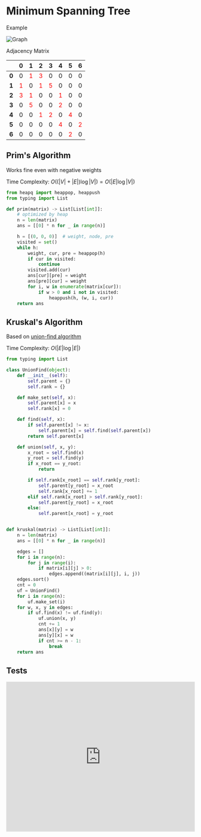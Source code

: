 # Minimum Spanning Tree

Example

![Graph](@assets/img/algorithms/graph/weighted-graph.png)

Adjacency Matrix

|                                         |                0                 |                1                 |                2                 |                3                 |                4                 |                5                 |                6                 |
| :-------------------------------------: | :------------------------------: | :------------------------------: | :------------------------------: | :------------------------------: | :------------------------------: | :------------------------------: | :------------------------------: |
| <span style="font-weight:bold">0</span> |                0                 | <span style="color:red">1</span> | <span style="color:red">3</span> |                0                 |                0                 |                0                 |                0                 |
| <span style="font-weight:bold">1</span> | <span style="color:red">1</span> |                0                 | <span style="color:red">1</span> | <span style="color:red">5</span> |                0                 |                0                 |                0                 |
| <span style="font-weight:bold">2</span> | <span style="color:red">3</span> | <span style="color:red">1</span> |                0                 |                0                 | <span style="color:red">1</span> |                0                 |                0                 |
| <span style="font-weight:bold">3</span> |                0                 | <span style="color:red">5</span> |                0                 |                0                 | <span style="color:red">2</span> |                0                 |                0                 |
| <span style="font-weight:bold">4</span> |                0                 |                0                 | <span style="color:red">1</span> | <span style="color:red">2</span> |                0                 | <span style="color:red">4</span> |                0                 |
| <span style="font-weight:bold">5</span> |                0                 |                0                 |                0                 |                0                 | <span style="color:red">4</span> |                0                 | <span style="color:red">2</span> |
| <span style="font-weight:bold">6</span> |                0                 |                0                 |                0                 |                0                 |                0                 | <span style="color:red">2</span> |                0                 |

## Prim's Algorithm

Works fine even with negative weights

Time Complexity: $O((|V|+|E|)\log |V|)=O(|E|\log |V|)$

```py
from heapq import heappop, heappush
from typing import List

def prim(matrix) -> List[List[int]]:
    # optimized by heap
    n = len(matrix)
    ans = [[0] * n for _ in range(n)]

    h = [(0, 0, 0)]  # weight, node, pre
    visited = set()
    while h:
        weight, cur, pre = heappop(h)
        if cur in visited:
            continue
        visited.add(cur)
        ans[cur][pre] = weight
        ans[pre][cur] = weight
        for i, w in enumerate(matrix[cur]):
            if w > 0 and i not in visited:
                heappush(h, (w, i, cur))
    return ans
```

[comment]: # "# todo: 加改进版heap"

## Kruskal's Algorithm

Based on [union-find algorithm](./disjoint-sets.md)

Time Complexity: $O(|E| \log |E|)$

```py
from typing import List

class UnionFind(object):
    def __init__(self):
        self.parent = {}
        self.rank = {}

    def make_set(self, x):
        self.parent[x] = x
        self.rank[x] = 0

    def find(self, x):
        if self.parent[x] != x:
            self.parent[x] = self.find(self.parent[x])
        return self.parent[x]

    def union(self, x, y):
        x_root = self.find(x)
        y_root = self.find(y)
        if x_root == y_root:
            return

        if self.rank[x_root] == self.rank[y_root]:
            self.parent[y_root] = x_root
            self.rank[x_root] += 1
        elif self.rank[x_root] > self.rank[y_root]:
            self.parent[y_root] = x_root
        else:
            self.parent[x_root] = y_root


def kruskal(matrix) -> List[List[int]]:
    n = len(matrix)
    ans = [[0] * n for _ in range(n)]

    edges = []
    for i in range(n):
        for j in range(i):
            if matrix[i][j] > 0:
                edges.append((matrix[i][j], i, j))
    edges.sort()
    cnt = 0
    uf = UnionFind()
    for i in range(n):
        uf.make_set(i)
    for w, x, y in edges:
        if uf.find(x) != uf.find(y):
            uf.union(x, y)
            cnt += 1
            ans[x][y] = w
            ans[y][x] = w
            if cnt >= n - 1:
                break
    return ans
```

## Tests

<iframe height="400px" width="100%" src="https://repl.it/@LucienZhang/mst?lite=true" scrolling="no" frameborder="no" allowtransparency="true" allowfullscreen="true" sandbox="allow-forms allow-pointer-lock allow-popups allow-same-origin allow-scripts allow-modals"></iframe>
